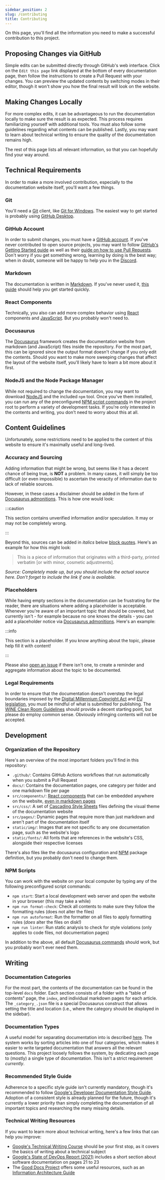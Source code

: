 ```yaml
---
sidebar_position: 2
slug: /contributing
title: Contributing
---
```


On this page, you'll find all the information you need to make a successful contribution to this project.

## Proposing Changes via GitHub

Simple edits can be submitted directly through GitHub's web interface. Click on the `Edit this page` link displayed at the bottom of every documentation page, then follow the instructions to create a Pull Request with your changes. You can preview the updated contents by switching modes in their editor, though it won't show you how the final result will look on the website.

## Making Changes Locally

For more complex edits, it can be advantageous to run the documentation locally to make sure the result is as expected. This process requires familiarizing yourself with additional tools. You must also follow some guidelines regarding what contents can be published. Lastly, you may want to learn about technical writing to ensure the quality of the documentation remains high.

The rest of this page lists all relevant information, so that you can hopefully find your way around.

## Technical Requirements

In order to make a more involved contribution, especially to the documentation website itself, you'll want a few things.

### Git

You'll need a [Git](https://git-scm.com/) client, like [Git for Windows](https://git-scm.com/download/win). The easiest way to get started is probably using [GitHub Desktop](https://desktop.github.com/).

### GitHub Account

In order to submit changes, you must have a [GitHub account](https://github.com/signup). If you've never contributed to open source projects, you may want to follow [GitHub's Getting Started guide](https://docs.github.com/en/get-started) as well as their [guide on how to use Pull Requests](https://docs.github.com/en/pull-requests). Don't worry if you get something wrong, learning by doing is the best way; when in doubt, someone will be happy to help you in the [Discord](https://discord.gg/7RFdMNrySy).

### Markdown

The documentation is written in [Markdown](https://en.wikipedia.org/wiki/Markdown). If you've never used it, [this guide](https://www.markdownguide.org/) should help you get started quickly.

### React Components

Technically, you also can add more complex behavior using [React](https://reactjs.org/) components and [JavaScript](https://developer.mozilla.org/en-US/docs/Web/JavaScript). But you probably won't need to.

### Docusaurus

The [Docusaurus](https://docusaurus.io/) framework creates the documentation website from markdown (and JavaScript) files inside the repository. For the most part, this can be ignored since the output format doesn't change if you only edit the contents. Should you want to make more sweeping changes that affect the layout of the website itself, you'll likely have to learn a bit more about it first.

### NodeJS and the Node Package Manager

While not required to change the documentation, you may want to download [NodeJS](https://nodejs.org) and the included `npm` tool. Once you've them installed, you can run any of the preconfigured [NPM script commands](#npm-scripts) in the project root to perform a variety of development tasks. If you're only interested in the contents and writing, you don't need to worry about this at all.

## Content Guidelines

Unfortunately, some restrictions need to be applied to the content of this website to ensure it's maximally useful and long-lived.

### Accuracy and Sourcing

Adding information that might be wrong, but seems like it has a decent chance of being true, is **NOT** a problem. In many cases, it will simply be too difficult (or even impossible) to ascertain the veracity of information due to lack of reliable sources.

However, in these cases a disclaimer should be added in the form of [Docusaurus admonitions](https://docusaurus.io/docs/markdown-features/admonitions). This is how one would look:

:::caution

This section contains unverified information and/or speculation. It may or may not be completely wrong.

:::

Beyond this, sources can be added in _italics_ below [block quotes](https://commonmark.org/help/tutorial/05-blockquotes.html). Here's an example for how this might look:

> This is a piece of information that originates with a third-party, printed verbatim [or with minor, cosmetic adjustments].

_Source: Completely made up, but you should include the actual source here. Don't forget to include the link if one is available._

### Placeholders

While having empty sections in the documentation can be frustrating for the reader, there are situations where adding a placeholder is acceptable. Whenever you're aware of an important topic that should be covered, but currently isn't - for example because no one knows the details - you can add a placeholder notice via [Docusaurus admonitions](https://docusaurus.io/docs/markdown-features/admonitions). Here's an example:

:::info

This section is a placeholder. If you know anything about the topic, please help fill it with content!

:::

Please also [open an issue](https://github.com/RagnarokResearchLab/ragnarokresearchlab.github.io/issues/new) if there isn't one, to create a reminder and aggregate information about the topic to be documented.

### Legal Requirements

In order to ensure that the documentation doesn't overstep the legal boundaries imposed by the [Digital Millennium Copyright Act](https://en.wikipedia.org/wiki/Digital_Millennium_Copyright_Act) and [EU legislation](https://eur-lex.europa.eu/legal-content/EN/TXT/?uri=LEGISSUM:mi0016), you must be mindful of what is submitted for publishing. The [WINE Clean Room Guidelines](https://wiki.winehq.org/Clean_Room_Guidelines) should provide a decent starting point, but please do employ common sense. Obviously infringing contents will not be accepted.

## Development

### Organization of the Repository

Here's an overview of the most important folders you'll find in this repository:

- `.github/`: Contains GitHub Actions workflows that run automatically when you submit a Pull Request
- `docs/`: Contains the documentation pages, one category per folder and one markdown file per page
- `src/components/`: [React components](https://reactjs.org/docs/components-and-props.html) that can be embedded anywhere on the website, [even in markdown pages](https://docusaurus.io/docs/next/markdown-features/react)
- `src/css/`: A set of [Cascading Style Sheets](https://developer.mozilla.org/en-US/docs/Web/CSS) files defining the visual theme of the documentation website
- `src/pages/`: Dynamic pages that require more than just markdown and aren't part of the documentation itself
- `static/img/`: Images that are not specific to any one documentation page, such as the website's logo
- `static/fonts/`: All fonts that are references in the website's CSS, alongside their respective licenses

There's also files like the docusaurus configuration and [NPM](https://www.npmjs.com/) package definition, but you probably don't need to change them.

### NPM Scripts

You can work with the website on your local computer by typing any of the following preconfigured script commands:

- `npm start`: Start a local development web server and open the website in your browser (this may take a while)
- `npm run format-check`: Check all contents to make sure they follow the formatting rules (does not alter the files)
- `npm run autoformat`: Run the formatter on all files to apply formatting rules (_does_ alter the files on disk!)
- `npm run linter`: Run static analysis to check for style violations (only applies to code files, not documentation pages)

In addition to the above, all default [Docusaurus commands](https://docusaurus.io/docs/cli) should work, but you probably won't ever need them.

## Writing

### Documentation Categories

For the most part, the contents of the documentation can be found in the top-level `docs` folder. Each section consists of a folder with a "table of contents" page, the `index`, and individual markdown pages for each article. The `_category_.json` file is a special Docusaurus construct that allows setting the title and location (i.e., where the category should be displayed in the sidebar).

### Documentation Types

A useful model for separating documentation into is described [here](https://documentation.divio.com/). The system works by sorting articles into one of four categories, which makes it easier to write targeted documentation that answers all the relevant questions. This project loosely follows the system, by dedicating each page to (mostly) a single type of documentation. This isn't a strict requirement _currently_.

### Recommended Style Guide

Adherence to a specific style guide isn't currently mandatory, though it's recommended to follow [Google's Developer Documentation Style Guide](https://developers.google.com/style). Adoption of a consistent style is already planned for the future, though it's currently a lower priority than simply completing the documentation of all important topics and researching the many missing details.

### Technical Writing Resources

If you want to learn more about technical writing, here's a few links that can help you improve:

- [Google's Technical Writing Course](https://developers.google.com/tech-writing) should be your first stop, as it covers the basics of writing about a technical subject
- [Google's State of DevOps Report (2021)](https://services.google.com/fh/files/misc/state-of-devops-2021.pdf) includes a short section about software documentation on pages 21 to 23
- The [Good Docs Project](https://thegooddocsproject.dev/) offers some useful resources, such as an [Information Architecture Guide](https://thegooddocsproject.dev/ia-guide/)
